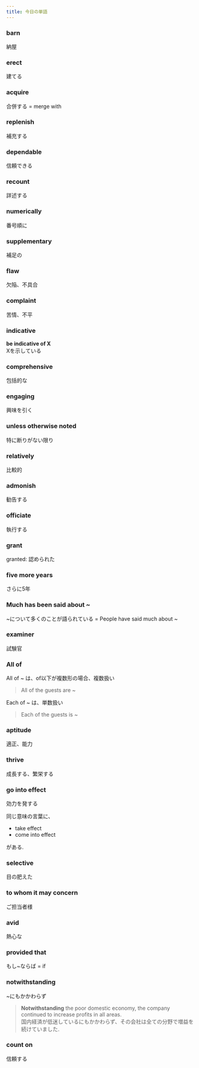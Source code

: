 ```yaml
---
title: 今日の単語
---
```


### barn
納屋

### erect
建てる

### acquire
合併する
= merge with

### replenish
補充する

### dependable
信頼できる

### recount
詳述する

### numerically
番号順に

### supplementary
補足の

### flaw
欠陥、不具合

### complaint
苦情、不平

### indicative
**be indicative of X**  
Xを示している

### comprehensive
包括的な

### engaging
興味を引く

### unless otherwise noted
特に断りがない限り

### relatively
比較的

### admonish
勧告する

### officiate
執行する

### grant
granted: 認められた

### five more years
さらに5年

### Much has been said about ~
\~について多くのことが語られている
= People have said much about \~

### examiner
試験官

### All of
All of \~ は、of以下が複数形の場合、複数扱い
> All of the guests are ~

Each of \~ は、単数扱い
> Each of the guests is ~

### aptitude
適正、能力


### thrive
成長する、繁栄する

### go into effect
効力を発する  

同じ意味の言葉に、
- take effect
- come into effect  

がある.  

### selective
目の肥えた

### to whom it may concern
ご担当者様

### avid
熱心な

### provided that
もし\~ならば
= if

### notwithstanding
\~にもかかわらず
> **Notwithstanding** the poor domestic economy, the company continued to increase profits in all areas.  
> 国内経済が低迷しているにもかかわらず、その会社は全ての分野で増益を続けていました.  


### count on
信頼する





